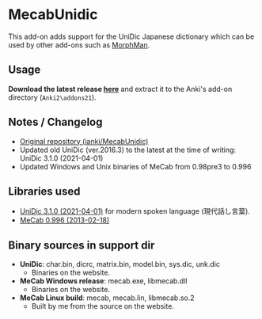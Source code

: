 # MecabUnidic

This add-on adds support for the UniDic Japanese dictionary which can be used by other add-ons such as [MorphMan](https://github.com/landonepps/MorphMan21).

## Usage

**Download the latest release [here](https://github.com/Luukuton/MecabUnidic/releases/tag/v1.0)** and extract it to the Anki's add-on directory (`Anki2\addons21`).

## Notes / Changelog

- [Original repository (ianki/MecabUnidic)](https://github.com/ianki/MecabUnidic)
- Updated old UniDic (ver.2016.3) to the latest at the time of writing: UniDic 3.1.0 (2021-04-01)
- Updated Windows and Unix binaries of MeCab from 0.98pre3 to 0.996

## Libraries used
- [UniDic 3.1.0 (2021-04-01)](https://unidic.ninjal.ac.jp/download#unidic_csj) for modern spoken language (現代話し言葉).
- [MeCab 0.996 (2013-02-18)](https://taku910.github.io/mecab/)

## Binary sources in support dir

- **UniDic**: char.bin, dicrc, matrix.bin, model.bin, sys.dic, unk.dic
  - Binaries on the website.
- **MeCab Windows release**: mecab.exe, libmecab.dll
  - Binaries on the website.
- **MeCab Linux build**: mecab, mecab.lin, libmecab.so.2
  - Built by me from the source on the website.
